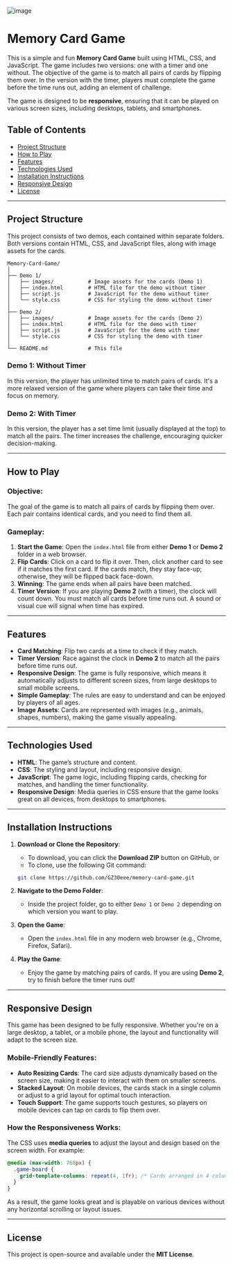 ![image](https://github.com/user-attachments/assets/63b5eea2-f1b7-4fb9-a850-aed2fe520e3b)

# Memory Card Game

This is a simple and fun **Memory Card Game** built using HTML, CSS, and JavaScript. The game includes two versions: one with a timer and one without. The objective of the game is to match all pairs of cards by flipping them over. In the version with the timer, players must complete the game before the time runs out, adding an element of challenge.

The game is designed to be **responsive**, ensuring that it can be played on various screen sizes, including desktops, tablets, and smartphones.

## Table of Contents
- [Project Structure](#project-structure)
- [How to Play](#how-to-play)
- [Features](#features)
- [Technologies Used](#technologies-used)
- [Installation Instructions](#installation-instructions)
- [Responsive Design](#responsive-design)
- [License](#license)

---

## Project Structure

This project consists of two demos, each contained within separate folders. Both versions contain HTML, CSS, and JavaScript files, along with image assets for the cards.

```
Memory-Card-Game/
│
├── Demo 1/
│   ├── images/           # Image assets for the cards (Demo 1)
│   ├── index.html        # HTML file for the demo without timer
│   ├── script.js         # JavaScript for the demo without timer
│   └── style.css         # CSS for styling the demo without timer
│
├── Demo 2/
│   ├── images/           # Image assets for the cards (Demo 2)
│   ├── index.html        # HTML file for the demo with timer
│   ├── script.js         # JavaScript for the demo with timer
│   └── style.css         # CSS for styling the demo with timer
│
└── README.md             # This file
```

### Demo 1: Without Timer
In this version, the player has unlimited time to match pairs of cards. It's a more relaxed version of the game where players can take their time and focus on memory.

### Demo 2: With Timer
In this version, the player has a set time limit (usually displayed at the top) to match all the pairs. The timer increases the challenge, encouraging quicker decision-making.

---

## How to Play

### Objective:
The goal of the game is to match all pairs of cards by flipping them over. Each pair contains identical cards, and you need to find them all.

### Gameplay:
1. **Start the Game**: Open the `index.html` file from either **Demo 1** or **Demo 2** folder in a web browser.
2. **Flip Cards**: Click on a card to flip it over. Then, click another card to see if it matches the first card. If the cards match, they stay face-up; otherwise, they will be flipped back face-down.
3. **Winning**: The game ends when all pairs have been matched.
4. **Timer Version**: If you are playing **Demo 2** (with a timer), the clock will count down. You must match all cards before time runs out. A sound or visual cue will signal when time has expired.

---

## Features

- **Card Matching**: Flip two cards at a time to check if they match.
- **Timer Version**: Race against the clock in **Demo 2** to match all the pairs before time runs out.
- **Responsive Design**: The game is fully responsive, which means it automatically adjusts to different screen sizes, from large desktops to small mobile screens.
- **Simple Gameplay**: The rules are easy to understand and can be enjoyed by players of all ages.
- **Image Assets**: Cards are represented with images (e.g., animals, shapes, numbers), making the game visually appealing.

---

## Technologies Used

- **HTML**: The game’s structure and content.
- **CSS**: The styling and layout, including responsive design.
- **JavaScript**: The game logic, including flipping cards, checking for matches, and handling the timer functionality.
- **Responsive Design**: Media queries in CSS ensure that the game looks great on all devices, from desktops to smartphones.

---

## Installation Instructions

1. **Download or Clone the Repository**:
   - To download, you can click the **Download ZIP** button on GitHub, or
   - To clone, use the following Git command:
   ```bash
   git clone https://github.com/GZ30eee/memory-card-game.git
   ```

2. **Navigate to the Demo Folder**:
   - Inside the project folder, go to either `Demo 1` or `Demo 2` depending on which version you want to play.

3. **Open the Game**:
   - Open the `index.html` file in any modern web browser (e.g., Chrome, Firefox, Safari).

4. **Play the Game**:
   - Enjoy the game by matching pairs of cards. If you are using **Demo 2**, try to finish before the timer runs out!

---

## Responsive Design

This game has been designed to be fully responsive. Whether you're on a large desktop, a tablet, or a mobile phone, the layout and functionality will adapt to the screen size.

### Mobile-Friendly Features:
- **Auto Resizing Cards**: The card size adjusts dynamically based on the screen size, making it easier to interact with them on smaller screens.
- **Stacked Layout**: On mobile devices, the cards stack in a single column or adjust to a grid layout for optimal touch interaction.
- **Touch Support**: The game supports touch gestures, so players on mobile devices can tap on cards to flip them over.

### How the Responsiveness Works:
The CSS uses **media queries** to adjust the layout and design based on the screen width. For example:
```css
@media (max-width: 768px) {
  .game-board {
    grid-template-columns: repeat(4, 1fr); /* Cards arranged in 4 columns on smaller screens */
  }
}
```
As a result, the game looks great and is playable on various devices without any horizontal scrolling or layout issues.

---

## License

This project is open-source and available under the **MIT License**.
